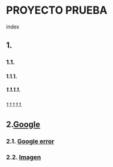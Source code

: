 # PROYECTO PRUEBA
index


## 1.
### 1.1.
#### 1.1.1.
##### 1.1.1.1.
###### 1.1.1.1.1.

## 2.[Google](google.es)

### 2.1. [Google error](www.google.es/404)

### 2.2. [Imagen](https://i.blogs.es/6f44dd/google-2015-1/450_1000.jpg)


